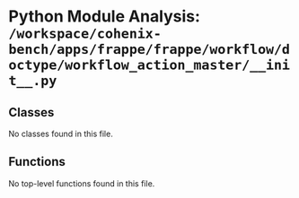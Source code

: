 # Python Module Analysis: `/workspace/cohenix-bench/apps/frappe/frappe/workflow/doctype/workflow_action_master/__init__.py`

## Classes

No classes found in this file.


## Functions

No top-level functions found in this file.

